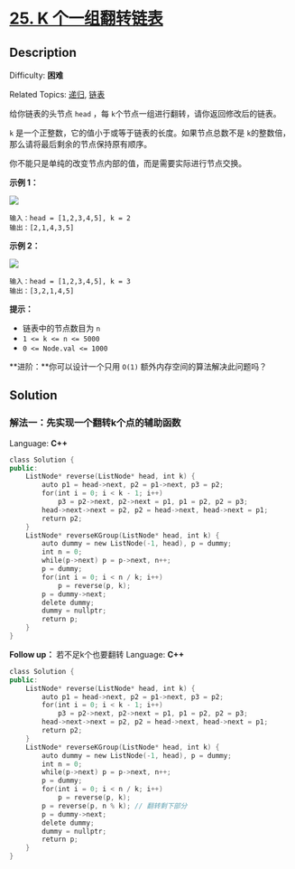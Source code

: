 # [25\. K 个一组翻转链表](https://leetcode.cn/problems/reverse-nodes-in-k-group/)

## Description

Difficulty: **困难**  

Related Topics: [递归](https://leetcode.cn/tag/recursion/), [链表](https://leetcode.cn/tag/linked-list/)


给你链表的头节点 `head` ，每 `k`个节点一组进行翻转，请你返回修改后的链表。

`k` 是一个正整数，它的值小于或等于链表的长度。如果节点总数不是 `k`的整数倍，那么请将最后剩余的节点保持原有顺序。

你不能只是单纯的改变节点内部的值，而是需要实际进行节点交换。

**示例 1：**

![](https://assets.leetcode.com/uploads/2020/10/03/reverse_ex1.jpg)

```
输入：head = [1,2,3,4,5], k = 2
输出：[2,1,4,3,5]
```

**示例 2：**

![](https://assets.leetcode.com/uploads/2020/10/03/reverse_ex2.jpg)

```
输入：head = [1,2,3,4,5], k = 3
输出：[3,2,1,4,5]
```

**提示：**

*   链表中的节点数目为 `n`
*   `1 <= k <= n <= 5000`
*   `0 <= Node.val <= 1000`

**进阶：**你可以设计一个只用 `O(1)` 额外内存空间的算法解决此问题吗？


## Solution
### 解法一：先实现一个翻转k个点的辅助函数

Language: **C++**

```c++
class Solution {
public:
    ListNode* reverse(ListNode* head, int k) {
        auto p1 = head->next, p2 = p1->next, p3 = p2;
        for(int i = 0; i < k - 1; i++) 
            p3 = p2->next, p2->next = p1, p1 = p2, p2 = p3;
        head->next->next = p2, p2 = head->next, head->next = p1;
        return p2;
    }
    ListNode* reverseKGroup(ListNode* head, int k) {
        auto dummy = new ListNode(-1, head), p = dummy;
        int n = 0;
        while(p->next) p = p->next, n++;
        p = dummy;
        for(int i = 0; i < n / k; i++)
            p = reverse(p, k);
        p = dummy->next;
        delete dummy;
        dummy = nullptr;
        return p;
    }
}
```

**Follow up：** 若不足k个也要翻转
Language: **C++**

```c++
class Solution {
public:
    ListNode* reverse(ListNode* head, int k) {
        auto p1 = head->next, p2 = p1->next, p3 = p2;
        for(int i = 0; i < k - 1; i++) 
            p3 = p2->next, p2->next = p1, p1 = p2, p2 = p3;
        head->next->next = p2, p2 = head->next, head->next = p1;
        return p2;
    }
    ListNode* reverseKGroup(ListNode* head, int k) {
        auto dummy = new ListNode(-1, head), p = dummy;
        int n = 0;
        while(p->next) p = p->next, n++;
        p = dummy;
        for(int i = 0; i < n / k; i++)
            p = reverse(p, k);
        p = reverse(p, n % k); // 翻转剩下部分
        p = dummy->next;
        delete dummy;
        dummy = nullptr;
        return p;
    }
}
```